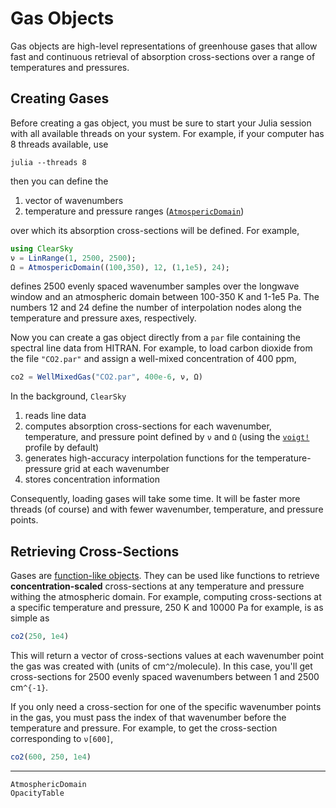 # Gas Objects

Gas objects are high-level representations of greenhouse gases that allow fast and continuous retrieval of absorption cross-sections over a range of temperatures and pressures.

## Creating Gases

Before creating a gas object, you must be sure to start your Julia session with all available threads on your system. For example, if your computer has 8 threads available, use
```shell
julia --threads 8
```

then you can define the

1. vector of wavenumbers
2. temperature and pressure ranges ([`AtmospericDomain`](@ref))

over which its absorption cross-sections will be defined. For example,

```julia
using ClearSky
ν = LinRange(1, 2500, 2500);
Ω = AtmospericDomain((100,350), 12, (1,1e5), 24);
```

defines 2500 evenly spaced wavenumber samples over the longwave window and an atmospheric domain between 100-350 K and 1-1e5 Pa. The numbers 12 and 24 define the number of interpolation nodes along the temperature and pressure axes, respectively.

Now you can create a gas object directly from a `par` file containing the spectral line data from HITRAN. For example, to load carbon dioxide from the file `"CO2.par"` and assign a well-mixed concentration of 400 ppm,
```julia
co2 = WellMixedGas("CO2.par", 400e-6, ν, Ω)
```
In the background, `ClearSky`
1. reads line data
2. computes absorption cross-sections for each wavenumber, temperature, and pressure point defined by `ν` and `Ω` (using the [`voigt!`](@ref) profile by default)
3. generates high-accuracy interpolation functions for the temperature-pressure grid at each wavenumber
4. stores concentration information

Consequently, loading gases will take some time. It will be faster more threads (of course) and with fewer wavenumber, temperature, and pressure points.

## Retrieving Cross-Sections

Gases are [function-like objects](https://docs.julialang.org/en/v1/manual/methods/#Function-like-objects). They can be used like functions to retrieve **concentration-scaled** cross-sections at any temperature and pressure withing the atmospheric domain. For example, computing cross-sections at a specific temperature and pressure, 250 K and 10000 Pa for example, is as simple as

```julia
co2(250, 1e4)
```

This will return a vector of cross-sections values at each wavenumber point the gas was created with (units of cm``^2``/molecule). In this case, you'll get cross-sections for 2500 evenly spaced wavenumbers between 1 and 2500 cm``^{-1}``.

If you only need a cross-section for one of the specific wavenumber points in the gas, you must pass the index of that wavenumber before the temperature and pressure. For example, to get the cross-section corresponding to `ν[600]`,

```julia
co2(600, 250, 1e4)
```

-----

```@docs
AtmosphericDomain
OpacityTable
```
